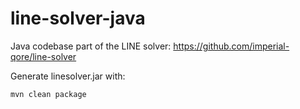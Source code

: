 # line-solver-java

Java codebase part of the LINE solver: https://github.com/imperial-qore/line-solver

Generate linesolver.jar with:
```
mvn clean package 
```
